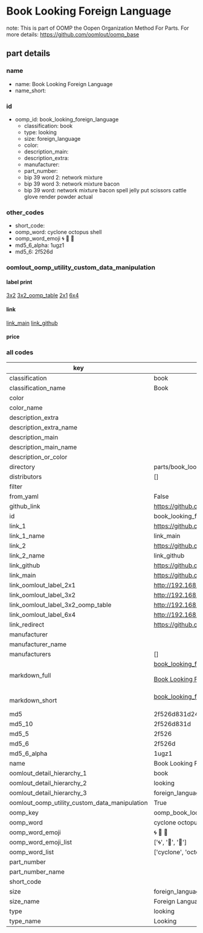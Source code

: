 # Book Looking Foreign Language  

note: This is part of OOMP the Oopen Organization Method For Parts. For more details: https://github.com/oomlout/oomp_base

##  part details
  







### name
* name: Book Looking Foreign Language
* name_short: 
### id
* oomp_id: book_looking_foreign_language
  * classification: book
  * type: looking
  * size: foreign_language
  * color: 
  * description_main: 
  * description_extra: 
  * manufacturer: 
  * part_number: 
  * bip 39 word 2: network mixture
  * bip 39 word 3: network mixture bacon
  * bip 39 word: network mixture bacon spell jelly put scissors cattle glove render powder actual

### other_codes
* short_code: 
* oomp_word: cyclone octopus shell
* oomp_word_emoji :cyclone: :octopus: :shell:
* md5_6_alpha: 1ugz1
* md5_6: 2f526d






### oomlout_oomp_utility_custom_data_manipulation
#### label print
[3x2](http://192.168.1.245:1112/?label=oomp%201ugz1)
[3x2_oomp_table](http://192.168.1.108:1112/?label=oomp%201ugz1)
[2x1](http://192.168.1.242:1112/?label=oomp%201ugz1)
[6x4](http://192.168.1.55:1112/?label=oomp%201ugz1)    

#### link

[link_main](https://github.com/oomlout/oomlout_oomp_version_1_messy/tree/main/parts/book_looking_foreign_language) [link_github](https://github.com/oomlout/oomlout_oomp_version_1_messy/tree/main/parts/book_looking_foreign_language)                             

#### price







### all codes 
| key | value |  
| --- | --- |  
| classification | book |  
| classification_name | Book |  
| color |  |  
| color_name |  |  
| description_extra |  |  
| description_extra_name |  |  
| description_main |  |  
| description_main_name |  |  
| description_or_color |   |  
| directory | parts/book_looking_foreign_language |  
| distributors | [] |  
| filter |  |  
| from_yaml | False |  
| github_link | https://github.com/oomlout/oomlout_oomp_part_src/tree/main/parts/book_looking_foreign_language |  
| id | book_looking_foreign_language |  
| link_1 | https://github.com/oomlout/oomlout_oomp_version_1_messy/tree/main/parts/book_looking_foreign_language |  
| link_1_name | link_main |  
| link_2 | https://github.com/oomlout/oomlout_oomp_version_1_messy/tree/main/parts/book_looking_foreign_language |  
| link_2_name | link_github |  
| link_github | https://github.com/oomlout/oomlout_oomp_version_1_messy/tree/main/parts/book_looking_foreign_language |  
| link_main | https://github.com/oomlout/oomlout_oomp_version_1_messy/tree/main/parts/book_looking_foreign_language |  
| link_oomlout_label_2x1 | http://192.168.1.242:1112/?label=oomp%201ugz1 |  
| link_oomlout_label_3x2 | http://192.168.1.245:1112/?label=oomp%201ugz1 |  
| link_oomlout_label_3x2_oomp_table | http://192.168.1.108:1112/?label=oomp%201ugz1 |  
| link_oomlout_label_6x4 | http://192.168.1.55:1112/?label=oomp%201ugz1 |  
| link_redirect | https://github.com/oomlout/oomlout_oomp_version_1_messy/tree/main/parts/book_looking_foreign_language |  
| manufacturer |  |  
| manufacturer_name |  |  
| manufacturers | [] |  
| markdown_full | [book_looking_foreign_language](none)<br>[](none)<br>[Book Looking Foreign Language](none)<br><br> |  
| markdown_short | [book_looking_foreign_language](none)<br><br> |  
| md5 | 2f526d831d245822bb3bed1222a394a6 |  
| md5_10 | 2f526d831d |  
| md5_5 | 2f526 |  
| md5_6 | 2f526d |  
| md5_6_alpha | 1ugz1 |  
| name | Book Looking Foreign Language |  
| oomlout_detail_hierarchy_1 | book |  
| oomlout_detail_hierarchy_2 | looking |  
| oomlout_detail_hierarchy_3 | foreign_language |  
| oomlout_oomp_utility_custom_data_manipulation | True |  
| oomp_key | oomp_book_looking_foreign_language |  
| oomp_word | cyclone octopus shell |  
| oomp_word_emoji | :cyclone: :octopus: :shell: |  
| oomp_word_emoji_list | [':cyclone:', ':octopus:', ':shell:'] |  
| oomp_word_list | ['cyclone', 'octopus', 'shell'] |  
| part_number |  |  
| part_number_name |  |  
| short_code |  |  
| size | foreign_language |  
| size_name | Foreign Language |  
| type | looking |  
| type_name | Looking |  
